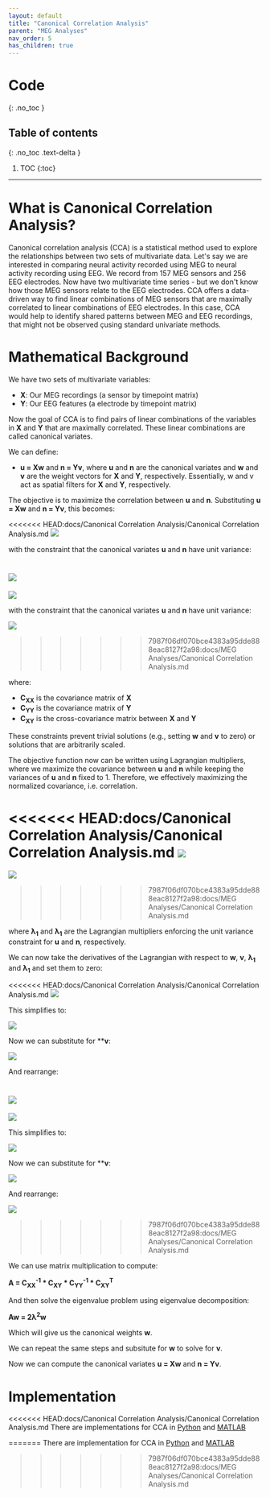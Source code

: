 ```yaml
---
layout: default
title: "Canonical Correlation Analysis"
parent: "MEG Analyses"
nav_order: 5
has_children: true
---
```


# Code
{: .no_toc }

## Table of contents
{: .no_toc .text-delta }

1. TOC
{:toc}

---

# What is Canonical Correlation Analysis?

Canonical correlation analysis (CCA) is a statistical method used to explore the relationships between two sets of multivariate data. Let's say we are interested in comparing neural activity recorded using MEG to neural activity recording using EEG. We record from 157 MEG sensors and 256 EEG electrodes. Now have two multivariate time series - but we don't know how those MEG sensors relate to the EEG electrodes. CCA offers a data-driven way to find linear combinations of MEG sensors that are maximally correlated to linear combinations of EEG electrodes. In this case, CCA would help to identify shared patterns between MEG and EEG recordings, that might not be observed çusing standard univariate methods.

# Mathematical Background

We have two sets of multivariate variables:

- **X**: Our MEG recordings (a sensor by timepoint matrix)
- **Y**: Our EEG features (a electrode by timepoint matrix)

Now the goal of CCA is to find pairs of linear combinations of the variables in **X** and **Y** that are maximally correlated. These linear combinations are called canonical variates.

We can define:

- **u = Xw** and **n = Yv**, where **u** and **n** are the canonical variates and **w** and **v** are the weight vectors for **X** and **Y**, respectively. Essentially, w and v act as spatial filters for **X** and **Y**, respectively.

The objective is to maximize the correlation between **u** and **n**. Substituting **u = Xw** and **n = Yv**, this becomes:

<<<<<<< HEAD:docs/Canonical Correlation Analysis/Canonical Correlation Analysis.md
![](/images/cca/cca_1.png)

with the constraint that the canonical variates **u** and **n** have unit variance:

![](/images/cca/cca_2.png)
=======
![](../../images/cca/cca_1.png)

with the constraint that the canonical variates **u** and **n** have unit variance:

![](../../images/cca/cca_2.png)
>>>>>>> 7987f06df070bce4383a95dde888eac8127f2a98:docs/MEG Analyses/Canonical Correlation Analysis.md

where:
- **C<sub>XX</sub>** is the covariance matrix of **X**
- **C<sub>YY</sub>** is the covariance matrix of **Y**
- **C<sub>XY</sub>** is the cross-covariance matrix between **X** and **Y**

These constraints prevent trivial solutions (e.g., setting **w** and **v** to zero) or solutions that are arbitrarily scaled.

The objective function now can be written using Lagrangian multipliers, where we maximize the covariance between **u** and **n** while keeping the variances of **u** and **n** fixed to 1. Therefore, we effectively maximizing the normalized covariance, i.e. correlation.

<<<<<<< HEAD:docs/Canonical Correlation Analysis/Canonical Correlation Analysis.md
![](/images/cca/cca_3.png)
=======
![](../../images/cca/cca_3.png)
>>>>>>> 7987f06df070bce4383a95dde888eac8127f2a98:docs/MEG Analyses/Canonical Correlation Analysis.md

where **λ<sub>1</sub>** and **λ<sub>1</sub>** are the Lagrangian multipliers enforcing the unit variance constraint for **u** and **n**, respectively.

We can now take the derivatives of the Lagrangian with respect to **w**, **v**, **λ<sub>1</sub>** and **λ<sub>1</sub>** and set them to zero:

<<<<<<< HEAD:docs/Canonical Correlation Analysis/Canonical Correlation Analysis.md
![](/images/cca/cca_4.png)

This simplifies to:

![](/images/cca/cca_5.png)

Now we can substitute for ****v**:

![](/images/cca/cca_6.png)

And rearrange:

![](/images/cca/cca_7.png)
=======
![](../../images/cca/cca_4.png)

This simplifies to:

![](../../images/cca/cca_5.png)

Now we can substitute for ****v**:

![](../../images/cca/cca_6.png)

And rearrange:

![](../../images/cca/cca_7.png)
>>>>>>> 7987f06df070bce4383a95dde888eac8127f2a98:docs/MEG Analyses/Canonical Correlation Analysis.md

We can use matrix multiplication to compute:

**A = C<sub>XX</sub><sup>-1</sup> * C<sub>XY</sub> * C<sub>YY</sub><sup>-1</sup> * C<sub>XY</sub><sup>T</sup>**

And then solve the eigenvalue problem using eigenvalue decomposition:

**Aw = 2λ<sup>2</sup>w**

Which will give us the canonical weights **w**.

We can repeat the same steps and subsitute for **w** to solve for **v**.

Now we can compute the canonical variates **u = Xw** and **n = Yv**.

# Implementation

<<<<<<< HEAD:docs/Canonical Correlation Analysis/Canonical Correlation Analysis.md
There are implementations for CCA in [Python](https://scikit-learn.org/stable/modules/generated/sklearn.cross_decomposition.CCA.html) and [MATLAB](https://www.mathworks.com/help/stats/canoncorr.html)



=======
There are implementation for CCA in [Python](https://scikit-learn.org/stable/modules/generated/sklearn.cross_decomposition.CCA.html) and [MATLAB](https://www.mathworks.com/help/stats/canoncorr.html)
>>>>>>> 7987f06df070bce4383a95dde888eac8127f2a98:docs/MEG Analyses/Canonical Correlation Analysis.md
